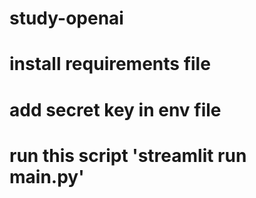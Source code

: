 # study-openai

# install requirements file

# add secret key in env file

# run this script 'streamlit run main.py'
